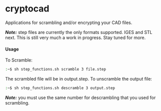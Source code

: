 cryptocad
=========

Applications for scrambling and/or encrypting your CAD files.


***Note:*** step files are currently the only formats supported. IGES and STL next. This is still very much a work in progress. Stay tuned for more.

#### Usage
To Scramble:
 ```bash
:~$ sh step_functions.sh scramble 3 file.step
```
The scrambled file will be in output.step.  To unscramble the output file:
```bash 
:~$ sh step_functions.sh descramble 3 output.step
```
***Note:*** you must use the same number for descrambling that you used for scrambling.

